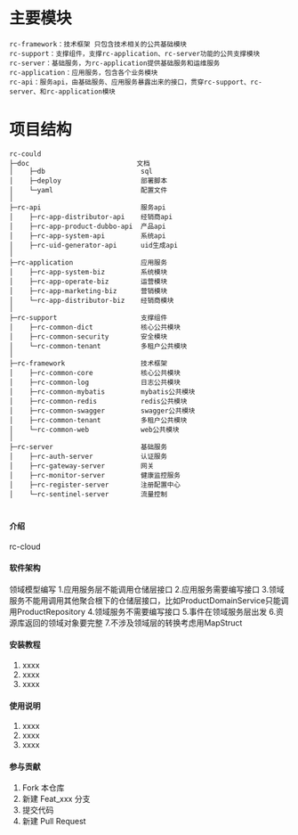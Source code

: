#  主要模块

```
rc-framework：技术框架 只包含技术相关的公共基础模块
rc-support：支撑组件，支撑rc-application、rc-server功能的公共支撑模块
rc-server：基础服务，为rc-application提供基础服务和运维服务
rc-application：应用服务，包含各个业务模块
rc-api：服务api，由基础服务、应用服务暴露出来的接口，贯穿rc-support、rc-server、和rc-application模块
```

# 项目结构

```
rc-could
├─doc                           文档
│    ├─db                        sql
│    ├─deploy                    部署脚本
│    └─yaml                      配置文件
│ 
├─rc-api                         服务api
│    ├─rc-app-distributor-api    经销商api
│    ├─rc-app-product-dubbo-api  产品api
│    ├─rc-app-system-api         系统api
│    ├─rc-uid-generator-api      uid生成api
│   
├─rc-application                 应用服务
│    ├─rc-app-system-biz         系统模块
│    ├─rc-app-operate-biz        运营模块 
│    ├─rc-app-marketing-biz      营销模块
│    └─rc-app-distributor-biz    经销商模块 
│
├─rc-support                     支撑组件
│    ├─rc-common-dict            核心公共模块
│    ├─rc-common-security        安全模块  
│    └─rc-common-tenant          多租户公共模块  
│
├─rc-framework                   技术框架
│    ├─rc-common-core            核心公共模块
│    ├─rc-common-log             日志公共模块
│    ├─rc-common-mybatis         mybatis公共模块
│    ├─rc-common-redis           redis公共模块
│    ├─rc-common-swagger         swagger公共模块
│    ├─rc-common-tenant          多租户公共模块 
│    └─rc-common-web             web公共模块 
│   
├─rc-server                      基础服务
│    ├─rc-auth-server            认证服务
│    ├─rc-gateway-server         网关  
│    ├─rc-monitor-server         健康监控服务 
│    ├─rc-register-server        注册配置中心
│    └─rc-sentinel-server        流量控制
```



# 

#### 介绍
rc-cloud

#### 软件架构
领域模型编写
    1.应用服务层不能调用仓储层接口
    2.应用服务需要编写接口
    3.领域服务不能用调用其他聚合根下的仓储层接口，比如ProductDomainService只能调用ProductRepository
    4.领域服务不需要编写接口
    5.事件在领域服务层出发
    6.资源库返回的领域对象要完整
	7.不涉及领域层的转换考虑用MapStruct

#### 安装教程

1.  xxxx
2.  xxxx
3.  xxxx

#### 使用说明

1.  xxxx
2.  xxxx
3.  xxxx

#### 参与贡献

1.  Fork 本仓库
2.  新建 Feat_xxx 分支
3.  提交代码
4.  新建 Pull Request

